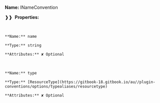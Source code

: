 **Name:** INameConvention

❱❱&nbsp;&nbsp;**Properties:**

&nbsp;&nbsp;&nbsp;&nbsp;&nbsp;
```
**Name:** name

**Type:** string

**Attributes:** ✘ Optional

```

&nbsp;&nbsp;&nbsp;&nbsp;&nbsp;
```
**Name:** type

**Type:** [ResourceType](https://gitbook-18.gitbook.io/au//plugin-conventions/options/typealiases/resourcetype)

**Attributes:** ✘ Optional

```

